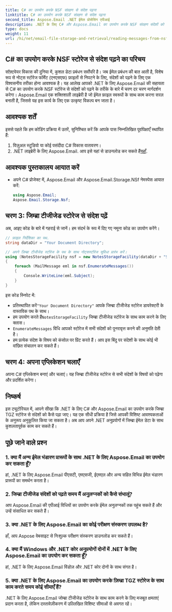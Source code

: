 ```yaml
---
title: C# का उपयोग करके NSF संग्रहण से संदेश पढ़ना
linktitle: C# का उपयोग करके NSF संग्रहण से संदेश पढ़ना
second_title: Aspose.Email .NET ईमेल प्रोसेसिंग एपीआई
description: .NET के लिए C# और Aspose.Email का उपयोग करके NSF संग्रहण संदेशों को पढ़ने का तरीका जानें। कोड उदाहरणों के साथ चरण-दर-चरण मार्गदर्शिका।
type: docs
weight: 11
url: /hi/net/email-file-storage-and-retrieval/reading-messages-from-nsf-storage-using-csharp/
---
```


## C# का उपयोग करके NSF स्टोरेज से संदेश पढ़ने का परिचय

सॉफ़्टवेयर विकास की दुनिया में, कुशल डेटा प्रबंधन सर्वोपरि है। जब ईमेल प्रबंधन की बात आती है, विशेष रूप से नोट्स स्टोरेज फॉर्मेट (एनएसएफ) फ़ाइलों से निपटने के लिए, संदेशों को पढ़ने के लिए एक विश्वसनीय तरीका होना आवश्यक है। यह आलेख आपको .NET के लिए Aspose.Email की सहायता से C# का उपयोग करके NSF स्टोरेज से संदेशों को पढ़ने के तरीके के बारे में चरण दर चरण मार्गदर्शन करेगा। Aspose.Email एक शक्तिशाली लाइब्रेरी है जो ईमेल फ़ाइल स्वरूपों के साथ काम करना सरल बनाती है, जिससे यह इस कार्य के लिए एक उत्कृष्ट विकल्प बन जाता है।

## आवश्यक शर्तें

इससे पहले कि हम कोडिंग प्रक्रिया में उतरें, सुनिश्चित करें कि आपके पास निम्नलिखित पूर्वापेक्षाएँ स्थापित हैं:

1. विज़ुअल स्टूडियो या कोई पसंदीदा C# विकास वातावरण।
2.  .NET लाइब्रेरी के लिए Aspose.Email. आप इसे यहां से डाउनलोड कर सकते हैं[यहाँ](https://releases.aspose.com/email/net).


## आवश्यक पुस्तकालय आयात करें
- अपने C# प्रोजेक्ट में, Aspose.Email और Aspose.Email.Storage.NSf नेमस्पेस आयात करें:
    ```csharp
    using Aspose.Email;
	Aspose.Email.Storage.Nsf;
    ```

## चरण 3: जिम्ब्रा टीजीजेड स्टोरेज से संदेश पढ़ें
अब, आइए कोड के बारे में गहराई से जानें। हम संदर्भ के रूप में दिए गए नमूना कोड का उपयोग करेंगे।

```csharp
// फ़ाइल निर्देशिका का पथ.
string dataDir = "Your Document Directory";

// अपने ज़िम्ब्रा टीजीजेड स्टोरेज के पथ के साथ नोट्सस्टोरेज सुविधा प्रारंभ करें।
using (NotesStorageFacility nsf = new NotesStorageFacility(dataDir + "SampleNSF.nsf"))
{
    foreach (MailMessage eml in nsf.EnumerateMessages())
    {
        Console.WriteLine(eml.Subject);
    }
}
```

इस कोड स्निपेट में:
-  प्रतिस्थापित करें`"Your Document Directory"` आपके जिम्ब्रा टीजीजेड स्टोरेज डायरेक्टरी के वास्तविक पथ के साथ।
-  हम उपयोग करते हैं`NotesStorageFacility` जिम्ब्रा टीजीजेड स्टोरेज के साथ काम करने के लिए क्लास।
- `EnumerateMessages` विधि आपको स्टोरेज में सभी संदेशों को पुनरावृत्त करने की अनुमति देती है।
- हम प्रत्येक संदेश के विषय को कंसोल पर प्रिंट करते हैं। आप इस बिंदु पर संदेशों के साथ कोई भी वांछित संचालन कर सकते हैं।

## चरण 4: अपना एप्लिकेशन चलाएँ
अपना C# एप्लिकेशन बनाएं और चलाएं। यह जिम्ब्रा टीजीजेड स्टोरेज से सभी संदेशों के विषयों को पढ़ेगा और प्रदर्शित करेगा।

## निष्कर्ष

इस ट्यूटोरियल में, आपने सीखा कि .NET के लिए C# और Aspose.Email का उपयोग करके जिम्ब्रा TGZ स्टोरेज से संदेशों को कैसे पढ़ा जाए। यह एक सीधी प्रक्रिया है जिसे आपकी विशिष्ट आवश्यकताओं के अनुरूप अनुकूलित किया जा सकता है। अब आप अपने .NET अनुप्रयोगों में जिम्ब्रा ईमेल डेटा के साथ कुशलतापूर्वक काम कर सकते हैं।

## पूछे जाने वाले प्रश्न

### 1. क्या मैं अन्य ईमेल भंडारण प्रारूपों के साथ .NET के लिए Aspose.Email का उपयोग कर सकता हूँ?
हां, .NET के लिए Aspose.Email पीएसटी, एमएसजी, ईएमएल और अन्य सहित विभिन्न ईमेल भंडारण प्रारूपों का समर्थन करता है।

### 2. जिम्ब्रा टीजीजेड संदेशों को पढ़ते समय मैं अनुलग्नकों को कैसे संभालूं?
आप Aspose.Email की एपीआई विधियों का उपयोग करके ईमेल अनुलग्नकों तक पहुंच सकते हैं और उन्हें संसाधित कर सकते हैं।

### 3. क्या .NET के लिए Aspose.Email का कोई परीक्षण संस्करण उपलब्ध है?
हाँ, आप Aspose वेबसाइट से निःशुल्क परीक्षण संस्करण डाउनलोड कर सकते हैं।

### 4. क्या मैं Windows और .NET कोर अनुप्रयोगों दोनों में .NET के लिए Aspose.Email का उपयोग कर सकता हूँ?
हां, .NET के लिए Aspose.Email विंडोज़ और .NET कोर दोनों के साथ संगत है।

### 5. क्या .NET के लिए Aspose.Email का उपयोग करके ज़िम्ब्रा TGZ स्टोरेज के साथ काम करते समय कोई सीमाएँ हैं?
.NET के लिए Aspose.Email जोम्ब्रा टीजीजेड स्टोरेज के साथ काम करने के लिए मजबूत क्षमताएं प्रदान करता है, लेकिन दस्तावेज़ीकरण में उल्लिखित विशिष्ट सीमाओं से अवगत रहें।
